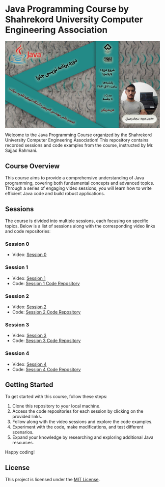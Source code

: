 # Java Programming Course by Shahrekord University Computer Engineering Association

<img src="https://github.com/RahmaniSajjad/Java-Programming-Course/blob/main/img.jpg" align="center" alt="github.com/RahmaniSajjad/Java-Programming-Course" />

Welcome to the Java Programming Course organized by the Shahrekord University Computer Engineering Association! This repository contains recorded sessions and code examples from the course, instructed by Mr. Sajjad Rahmani. 

## Course Overview

This course aims to provide a comprehensive understanding of Java programming, covering both fundamental concepts and advanced topics. Through a series of engaging video sessions, you will learn how to write efficient Java code and build robust applications.

## Sessions

The course is divided into multiple sessions, each focusing on specific topics. Below is a list of sessions along with the corresponding video links and code repositories:

### Session 0

- Video: [Session 0](https://youtu.be/LeeEdTHY8-g)

### Session 1

- Video: [Session 1](https://youtu.be/T6ZVFsoFSr0)
- Code: [Session 1 Code Repository](https://github.com/RahmaniSajjad/Java-Programming-Course/tree/main/sessions/session_1)

### Session 2

- Video: [Session 2](https://youtu.be/9_0OlBPnNJ0)
- Code: [Session 2 Code Repository](https://github.com/RahmaniSajjad/Java-Programming-Course/tree/main/sessions/session_2)

### Session 3

- Video: [Session 3](https://youtu.be/hmxrwTIV5tM)
- Code: [Session 3 Code Repository](https://github.com/RahmaniSajjad/Java-Programming-Course/tree/main/sessions/session_3)

### Session 4

- Video: [Session 4](https://youtu.be/68hKOrk23Qk)
- Code: [Session 4 Code Repository](https://github.com/RahmaniSajjad/Java-Programming-Course/tree/main/sessions/session_4)

## Getting Started

To get started with this course, follow these steps:

1. Clone this repository to your local machine.
2. Access the code repositories for each session by clicking on the provided links.
3. Follow along with the video sessions and explore the code examples.
4. Experiment with the code, make modifications, and test different scenarios.
5. Expand your knowledge by researching and exploring additional Java resources.

Happy coding!

## License

This project is licensed under the [MIT License](LICENSE).
